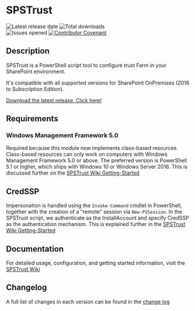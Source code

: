 # SPSTrust

![Latest release date](https://img.shields.io/github/release-date/luigilink/SPSTrust.svg?style=flat)
![Total downloads](https://img.shields.io/github/downloads/luigilink/SPSTrust/total.svg?style=flat)  
![Issues opened](https://img.shields.io/github/issues/luigilink/SPSTrust.svg?style=flat)
[![Contributor Covenant](https://img.shields.io/badge/Contributor%20Covenant-2.1-4baaaa.svg)](code_of_conduct.md)

## Description

SPSTrust is a PowerShell script tool to configure trust Farm in your SharePoint environment.

It's compatible with all supported versions for SharePoint OnPremises (2016 to Subscription Edition).

[Download the latest release, Click here!](https://github.com/luigilink/SPSTrust/releases/latest)

## Requirements

### Windows Management Framework 5.0

Required because this module now implements class-based resources.
Class-based resources can only work on computers with Windows
Management Framework 5.0 or above.
The preferred version is PowerShell 5.1 or higher, which ships with Windows 10 or Windows Server 2016.
This is discussed further on the [SPSTrust Wiki Getting-Started](https://github.com/luigilink/SPSTrust/wiki/Getting-Started)

## CredSSP

Impersonation is handled using the `Invoke-Command` cmdlet in PowerShell, together with the creation of a "remote" session via `New-PSSession`. In the SPSTrust script, we authenticate as the InstallAccount and specify CredSSP as the authentication mechanism. This is explained further in the [SPSTrust Wiki Getting-Started](https://github.com/luigilink/SPSTrust/wiki/Getting-Started)

## Documentation

For detailed usage, configuration, and getting started information, visit the [SPSTrust Wiki](https://github.com/luigilink/SPSTrust/wiki)

## Changelog

A full list of changes in each version can be found in the [change log](CHANGELOG.md)
